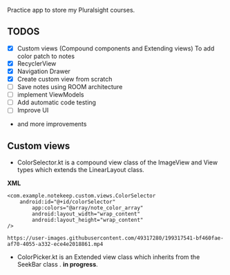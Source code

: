 Practice app to store my Pluralsight courses.

## TODOS
- [x] Custom views (Compound components and Extending views) To
	add color patch to notes
- [x] RecyclerView
- [x] Navigation Drawer
- [x] Create custom view from scratch
- [ ] Save notes using ROOM architecture
- [ ] implement ViewModels
- [ ] Add automatic code testing
- [ ] Improve UI
- and more improvements

## Custom views
- ColorSelector.kt is a compound view class of the ImageView and View
	types which extends the LinearLayout class.

**XML**
```
<com.example.notekeep.custom.views.ColorSelector
	android:id="@+id/colorSelector"
        app:colors="@array/note_color_array"
        android:layout_width="wrap_content"
        android:layout_height="wrap_content"
/>
```
	https://user-images.githubusercontent.com/49317280/199317541-bf460fae-af70-4055-a332-ece4e2018861.mp4


- ColorPicker.kt is an Extended view class which inherits from the SeekBar class
	. **in progress**.


